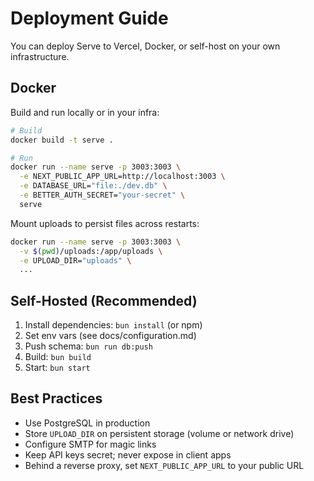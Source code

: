 # Deployment Guide

You can deploy Serve to Vercel, Docker, or self-host on your own infrastructure.

## Docker

Build and run locally or in your infra:

```bash
# Build
docker build -t serve .

# Run
docker run --name serve -p 3003:3003 \
  -e NEXT_PUBLIC_APP_URL=http://localhost:3003 \
  -e DATABASE_URL="file:./dev.db" \
  -e BETTER_AUTH_SECRET="your-secret" \
  serve
```

Mount uploads to persist files across restarts:

```bash
docker run --name serve -p 3003:3003 \
  -v $(pwd)/uploads:/app/uploads \
  -e UPLOAD_DIR="uploads" \
  ...
```

## Self-Hosted (Recommended)

1. Install dependencies: `bun install` (or npm)
2. Set env vars (see docs/configuration.md)
3. Push schema: `bun run db:push`
4. Build: `bun build`
5. Start: `bun start`

## Best Practices

- Use PostgreSQL in production
- Store `UPLOAD_DIR` on persistent storage (volume or network drive)
- Configure SMTP for magic links
- Keep API keys secret; never expose in client apps
- Behind a reverse proxy, set `NEXT_PUBLIC_APP_URL` to your public URL
